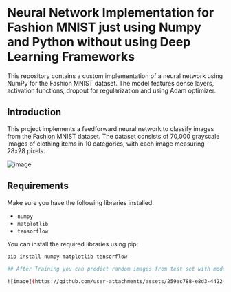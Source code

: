 # Neural Network Implementation for Fashion MNIST just using Numpy and Python without using Deep Learning Frameworks

This repository contains a custom implementation of a neural network using NumPy for the Fashion MNIST dataset. The model features dense layers, activation functions, dropout for regularization and using Adam optimizer. 

## Introduction

This project implements a feedforward neural network to classify images from the Fashion MNIST dataset. The dataset consists of 70,000 grayscale images of clothing items in 10 categories, with each image measuring 28x28 pixels.

![image](https://github.com/user-attachments/assets/f78ed797-73ae-44ee-bcf4-de30efb4158c)

## Requirements

Make sure you have the following libraries installed:

- `numpy`
- `matplotlib`
- `tensorflow`

You can install the required libraries using pip:

```bash
pip install numpy matplotlib tensorflow

## After Training you can predict random images from test set with model

![image](https://github.com/user-attachments/assets/259ec788-e8d3-4422-81da-b4f652060e5c)




